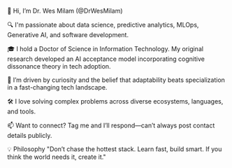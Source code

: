 👋 Hi, I’m Dr. Wes Milam (@DrWesMilam)

🔍 I'm passionate about data science, predictive analytics, MLOps, Generative AI, and software development.

🎓 I hold a Doctor of Science in Information Technology. My original research developed an AI acceptance model incorporating cognitive dissonance theory in tech adoption.

🧠 I’m driven by curiosity and the belief that adaptability beats specialization in a fast-changing tech landscape.

🛠️ I love solving complex problems across diverse ecosystems, languages, and tools.

📫 Want to connect? Tag me and I’ll respond—can’t always post contact details publicly.

💡 Philosophy
"Don’t chase the hottest stack. Learn fast, build smart. If you think the world needs it, create it."

<!---
WesMilam/WesMilam is a ✨ special ✨ repository because its `README.md` (this file) appears on your GitHub profile.
You can click the Preview link to take a look at your changes.
--->
